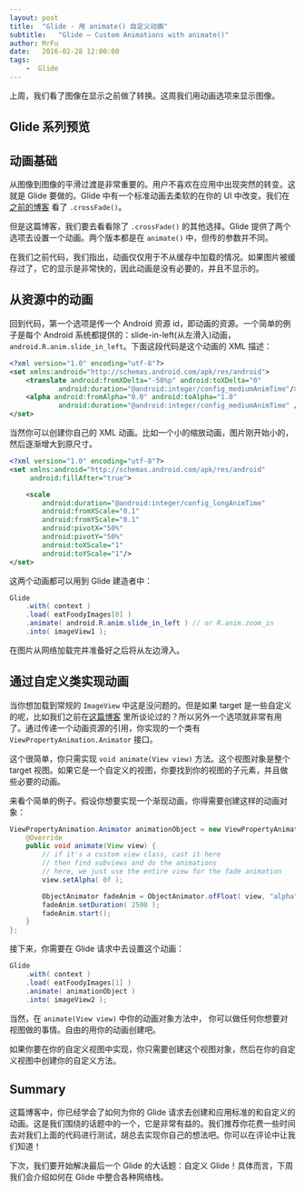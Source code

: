 ```yaml
---
layout: post
title:  "Glide - 用 animate() 自定义动画"
subtitle:   "Glide — Custom Animations with animate()"
author: MrFu
date:   2016-02-28 12:00:00
tags:
    -  Glide
---
```


上周，我们看了图像在显示之前做了转换。这周我们用动画选项来显示图像。

## Glide 系列预览

## 动画基础

从图像到图像的平滑过渡是非常重要的。用户不喜欢在应用中出现突然的转变。这就是 Glide 要做的。Glide 中有一个标准动画去柔软的在你的 UI 中改变。我们在[之前的博客](https://futurestud.io/blog/glide-placeholders-fade-animations/) 看了 `.crossFade()`。

但是这篇博客，我们要去看看除了 `.crossFade()` 的其他选择。Glide 提供了两个选项去设置一个动画。两个版本都是在 `animate()` 中，但传的参数并不同。

在我们之前代码，我们指出，动画仅仅用于不从缓存中加载的情况。如果图片被缓存过了，它的显示是非常快的，因此动画是没有必要的，并且不显示的。

## 从资源中的动画

回到代码，第一个选项是传一个 Android 资源 id，即动画的资源。一个简单的例子是每个 Android 系统都提供的：slide-in-left(从左滑入)动画，`android.R.anim.slide_in_left`。下面这段代码是这个动画的 XML 描述：

```xml
<?xml version="1.0" encoding="utf-8"?>  
<set xmlns:android="http://schemas.android.com/apk/res/android">  
    <translate android:fromXDelta="-50%p" android:toXDelta="0"
            android:duration="@android:integer/config_mediumAnimTime"/>
    <alpha android:fromAlpha="0.0" android:toAlpha="1.0"
            android:duration="@android:integer/config_mediumAnimTime" />
</set> 
```

当然你可以创建你自己的 XML 动画。比如一个小的缩放动画，图片刚开始小的，然后逐渐增大到原尺寸。

```xml
<?xml version="1.0" encoding="utf-8"?>  
<set xmlns:android="http://schemas.android.com/apk/res/android"  
     android:fillAfter="true">

    <scale
        android:duration="@android:integer/config_longAnimTime"
        android:fromXScale="0.1"
        android:fromYScale="0.1"
        android:pivotX="50%"
        android:pivotY="50%"
        android:toXScale="1"
        android:toYScale="1"/>
</set>  
```

这两个动画都可以用到 Glide 建造者中：

```java
Glide  
    .with( context )
    .load( eatFoodyImages[0] )
    .animate( android.R.anim.slide_in_left ) // or R.anim.zoom_in
    .into( imageView1 );
```

在图片从网络加载完并准备好之后将从左边滑入。

## 通过自定义类实现动画

当你想加载到常规的 `ImageView` 中这是没问题的。但是如果 target 是一些自定义的呢，比如我们之前在[这篇博客](https://futurestud.io/blog/glide-callbacks-simpletarget-and-viewtarget-for-custom-view-classes) 里所谈论过的？所以另外一个选项就非常有用了。通过传递一个动画资源的引用，你实现的一个类有 `ViewPropertyAnimation.Animator` 接口。

这个很简单，你只需实现 `void animate(View view)` 方法。这个视图对象是整个 target 视图。如果它是一个自定义的视图，你要找到你的视图的子元素，并且做些必要的动画。

来看个简单的例子。假设你想要实现一个渐现动画，你得需要创建这样的动画对象：

```java
ViewPropertyAnimation.Animator animationObject = new ViewPropertyAnimation.Animator() {  
    @Override
    public void animate(View view) {
        // if it's a custom view class, cast it here
        // then find subviews and do the animations
        // here, we just use the entire view for the fade animation
        view.setAlpha( 0f );

        ObjectAnimator fadeAnim = ObjectAnimator.ofFloat( view, "alpha", 0f, 1f );
        fadeAnim.setDuration( 2500 );
        fadeAnim.start();
    }
};
```

接下来，你需要在 Glide 请求中去设置这个动画：

```java
Glide  
    .with( context )
    .load( eatFoodyImages[1] )
    .animate( animationObject )
    .into( imageView2 );
```

当然，在 `animate(View view)` 中你的动画对象方法中， 你可以做任何你想要对视图做的事情。自由的用你的动画创建吧。

如果你要在你的自定义视图中实现，你只需要创建这个视图对象，然后在你的自定义视图中创建你的自定义方法。

## Summary

这篇博客中，你已经学会了如何为你的 Glide 请求去创建和应用标准的和自定义的动画。这是我们围绕的话题中的一个，它是非常有益的。我们推荐你花费一些时间去对我们上面的代码进行测试，胡总去实现你自己的想法吧。你可以在评论中让我们知道！

下次，我们要开始解决最后一个 Glide 的大话题：自定义 Glide！具体而言，下周我们会介绍如何在 Glide 中整合各种网络栈。
